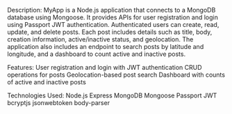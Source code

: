 Description:
MyApp is a Node.js application that connects to a MongoDB database using Mongoose. It provides APIs for user registration and login using Passport JWT authentication. Authenticated users can create, read, update, and delete posts. Each post includes details such as title, body, creation information, active/inactive status, and geolocation. The application also includes an endpoint to search posts by latitude and longitude, and a dashboard to count active and inactive posts.

Features:
User registration and login with JWT authentication
CRUD operations for posts
Geolocation-based post search
Dashboard with counts of active and inactive posts

Technologies Used:
Node.js
Express
MongoDB
Mongoose
Passport JWT
bcryptjs
jsonwebtoken
body-parser
